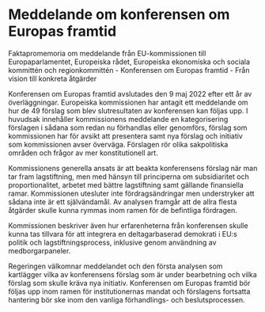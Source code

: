 # Meddelande om konferensen om Europas framtid

Faktapromemoria om meddelande från EU\-kommissionen till Europaparlamentet, Europeiska rådet, Europeiska ekonomiska och sociala kommittén och regionkommittén \- Konferensen om Europas framtid \- Från vision till konkreta åtgärder

Konferensen om Europas framtid avslutades den 9 maj 2022 efter ett år av överläggningar. Europeiska kommissionen har antagit ett meddelande om hur de 49 förslag som blev slutresultaten av konferensen kan följas upp. I huvudsak innehåller kommissionens meddelande en kategorisering förslagen i sådana som redan nu förhandlas eller genomförs, förslag som kommissionen har för avsikt att presentera samt nya förslag och initiativ som kommissionen avser överväga. Förslagen rör olika sakpolitiska områden och frågor av mer konstitutionell art.

Kommissionens generella ansats är att beakta konferensens förslag när man tar fram lagstiftning, men med hänsyn till principerna om subsidiaritet och proportionalitet, arbetet med bättre lagstiftning samt gällande finansiella ramar. Kommissionen utesluter inte fördragsändringar men understryker att sådana inte är ett självändamål. Av analysen framgår att de allra flesta åtgärder skulle kunna rymmas inom ramen för de befintliga fördragen.

Kommissionen beskriver även hur erfarenheterna från konferensen skulle kunna tas tillvara för att integrera en deltagarbaserad demokrati i EU:s politik och lagstiftningsprocess, inklusive genom användning av medborgarpaneler.

Regeringen välkomnar meddelandet och den första analysen som kartlägger vilka av konferensens förslag som är under bearbetning och vilka förslag som skulle kräva nya initiativ. Konferensen om Europas framtid bör följas upp inom ramen för institutionernas mandat och förslagens fortsatta hantering bör ske inom den vanliga förhandlings\- och beslutsprocessen.
